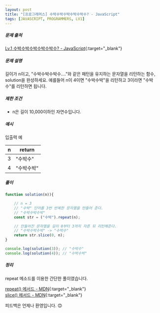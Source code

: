 ```yaml
---
layout: post
title: "[프로그래머스] 수박수박수박수박수박수? - JavaScript"
tags: [JAVASCRIPT, PROGRAMMERS, LV1]
---
```

##### 문제 출처
[Lv.1 수박수박수박수박수박수? - JavaScript](https://programmers.co.kr/learn/courses/30/lessons/12922?language=javascript){:target="_blank"}

##### 문제 설명
길이가 n이고, "수박수박수박수...."와 같은 패턴을 유지하는 문자열을 리턴하는 함수, solution을 완성하세요. 예를들어 n이 4이면 "수박수박"을 리턴하고 3이라면 "수박수"를 리턴하면 됩니다.

##### 제한 조건
* n은 길이 10,000이하인 자연수입니다.

##### 예시
입출력 예

|n|return|
|---|---|
|3|"수박수"|
|4|"수박수박"|

##### 풀이
```javascript
function solution(n)){

    // n = 3
    // "수박" 단어를 3번 반복한 문자열을 만들어 준다.
    // "수박수박수박"
    const str = ("수박").repeat(n);

    // 만들어진 문자열을 길이 0부터 3까지 자른 뒤 리턴해준다.
    // "수박수박수박" -> "수박수"
    return str.slice(0, n);
}

console.log(solution(3)); // "수박수"
console.log(solution(4)); // "수박수박"
```

##### 정리
repeat 메소드를 이용한 간단한 풀이였습니다.<br />

[repeat() 메서드 - MDN](https://developer.mozilla.org/ko/docs/Web/JavaScript/Reference/Global_Objects/String/repeat){:target="_blank"}<br />
[slice() 메서드 - MDN](https://developer.mozilla.org/ko/docs/Web/JavaScript/Reference/Global_Objects/String/slice){:target="_blank"}

피드백은 언제나 환영입니다. 😊